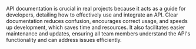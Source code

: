 API documentation is crucial in real projects because it acts as a guide for developers, detailing how to effectively use and integrate an API. Clear documentation reduces confusion, encourages correct usage, and speeds up development, which saves time and resources. It also facilitates easier maintenance and updates, ensuring all team members understand the API's functionality and can address issues efficiently.

